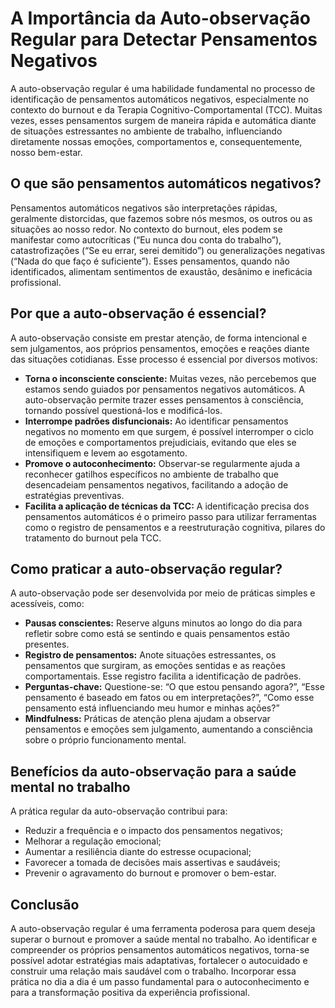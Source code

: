 # A Importância da Auto-observação Regular para Detectar Pensamentos Negativos

A auto-observação regular é uma habilidade fundamental no processo de identificação de pensamentos automáticos negativos, especialmente no contexto do burnout e da Terapia Cognitivo-Comportamental (TCC). Muitas vezes, esses pensamentos surgem de maneira rápida e automática diante de situações estressantes no ambiente de trabalho, influenciando diretamente nossas emoções, comportamentos e, consequentemente, nosso bem-estar.

## O que são pensamentos automáticos negativos?

Pensamentos automáticos negativos são interpretações rápidas, geralmente distorcidas, que fazemos sobre nós mesmos, os outros ou as situações ao nosso redor. No contexto do burnout, eles podem se manifestar como autocríticas (“Eu nunca dou conta do trabalho”), catastrofizações (“Se eu errar, serei demitido”) ou generalizações negativas (“Nada do que faço é suficiente”). Esses pensamentos, quando não identificados, alimentam sentimentos de exaustão, desânimo e ineficácia profissional.

## Por que a auto-observação é essencial?

A auto-observação consiste em prestar atenção, de forma intencional e sem julgamentos, aos próprios pensamentos, emoções e reações diante das situações cotidianas. Esse processo é essencial por diversos motivos:

- **Torna o inconsciente consciente:** Muitas vezes, não percebemos que estamos sendo guiados por pensamentos negativos automáticos. A auto-observação permite trazer esses pensamentos à consciência, tornando possível questioná-los e modificá-los.
- **Interrompe padrões disfuncionais:** Ao identificar pensamentos negativos no momento em que surgem, é possível interromper o ciclo de emoções e comportamentos prejudiciais, evitando que eles se intensifiquem e levem ao esgotamento.
- **Promove o autoconhecimento:** Observar-se regularmente ajuda a reconhecer gatilhos específicos no ambiente de trabalho que desencadeiam pensamentos negativos, facilitando a adoção de estratégias preventivas.
- **Facilita a aplicação de técnicas da TCC:** A identificação precisa dos pensamentos automáticos é o primeiro passo para utilizar ferramentas como o registro de pensamentos e a reestruturação cognitiva, pilares do tratamento do burnout pela TCC.

## Como praticar a auto-observação regular?

A auto-observação pode ser desenvolvida por meio de práticas simples e acessíveis, como:

- **Pausas conscientes:** Reserve alguns minutos ao longo do dia para refletir sobre como está se sentindo e quais pensamentos estão presentes.
- **Registro de pensamentos:** Anote situações estressantes, os pensamentos que surgiram, as emoções sentidas e as reações comportamentais. Esse registro facilita a identificação de padrões.
- **Perguntas-chave:** Questione-se: “O que estou pensando agora?”, “Esse pensamento é baseado em fatos ou em interpretações?”, “Como esse pensamento está influenciando meu humor e minhas ações?”
- **Mindfulness:** Práticas de atenção plena ajudam a observar pensamentos e emoções sem julgamento, aumentando a consciência sobre o próprio funcionamento mental.

## Benefícios da auto-observação para a saúde mental no trabalho

A prática regular da auto-observação contribui para:

- Reduzir a frequência e o impacto dos pensamentos negativos;
- Melhorar a regulação emocional;
- Aumentar a resiliência diante do estresse ocupacional;
- Favorecer a tomada de decisões mais assertivas e saudáveis;
- Prevenir o agravamento do burnout e promover o bem-estar.

## Conclusão

A auto-observação regular é uma ferramenta poderosa para quem deseja superar o burnout e promover a saúde mental no trabalho. Ao identificar e compreender os próprios pensamentos automáticos negativos, torna-se possível adotar estratégias mais adaptativas, fortalecer o autocuidado e construir uma relação mais saudável com o trabalho. Incorporar essa prática no dia a dia é um passo fundamental para o autoconhecimento e para a transformação positiva da experiência profissional.